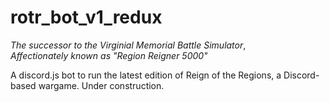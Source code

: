 # rotr_bot_v1_redux
*The successor to the Virginial Memorial Battle Simulator*,<br>
*Affectionately known as "Region Reigner 5000"*

A discord.js bot to run the latest edition of Reign of the Regions, a Discord-based wargame. Under construction.